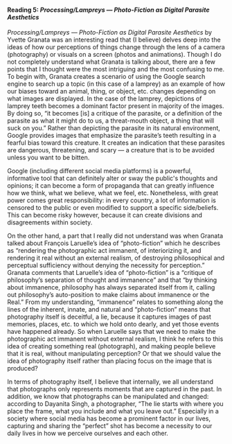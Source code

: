 #### Reading 5: *Processing/Lampreys — Photo-Fiction as Digital Parasite Aesthetics*

*Processing/Lampreys — Photo-Fiction as Digital Parasite Aesthetics* by Yvette Granata was an interesting read that (I believe) delves deep into the ideas of how our perceptions of things change through the lens of a camera (photography) or visuals on a screen (photos and animations). Though I do not completely understand what Granata is talking about, there are a few points that I thought were the most intriguing and the most confusing to me. To begin with, Granata creates a scenario of using the Google search engine to search up a topic (in this case of a lamprey) as an example of how our biases toward an animal, thing, or object, etc. changes depending on what images are displayed. In the case of the lamprey, depictions of lamprey teeth becomes a dominant factor present in majority of the images. By doing so, “it becomes [is] a critique of the parasite, or a definition of the parasite as what it might do to us, a threat-mouth object, a thing that will suck on you.” Rather than depicting the parasite in its natural environment, Google provides images that emphasize the parasite’s teeth resulting in a fearful bias toward this creature. It creates an indication that these parasites are dangerous, threatening, and scary — a creature that is to be avoided unless you want to be bitten. 

Google (including different social media platforms) is a powerful, informative tool that can definitely alter or sway the public's thoughts and opinions; it can become a form of propaganda that can greatly influence how we think, what we believe, what we feel, etc. Nonetheless, with great power comes great responsibility: in every country, a lot of information is censored to the public or even modified to support a specific side/beliefs. This can become risky however, because it can create divisions and disagreements within society. 

On the other hand, a part that I really did not understand was when Granata talked about François Laruelle’s idea of “photo-fiction” which he describes as “rendering the photographic act immanent, of interiorizing it, and rendering it real without an external realism, of destroying philosophical and perceptual sufficiency without denying the necessity for perception.” Granata comments that Laruelle’s idea of “photo-fiction” is a “critique of philosophy’s separation of thought and immanence” and that “by thinking about immanence, philosophy has always separated itself from it, calling out philosophy’s auto-position to make claims about immanence or the Real.” From my understanding, “immanence” relates to something along the lines of the inherent, innate, and natural and “photo-fiction” means that photography itself is deceitful, a lie, because it captures images of past memories, places, etc.  to which we hold onto dearly, and yet those events have happened already. So when Laruelle says that we need to make the photographic act immanent without external realism, I think he refers to this idea of creating something real (photograph), and making people believe that it is real, without manipulating perception? Or that we should value the idea of photography itself rather than placing focus on the image that is produced? 

In terms of photography itself, I believe that internally, we all understand that photographs only represents moments that are captured in the past. In addition, we know that photographs can be manipulated and changed: according to Dayanita Singh, a photographer, “The lie starts with where you place the frame, what you include and what you leave out.” Especially in a society where social media has become a prominent factor in our lives, capturing and sharing the “perfect” shot has become a necessity to our daily lives in how we perceive ourselves and each other. 
